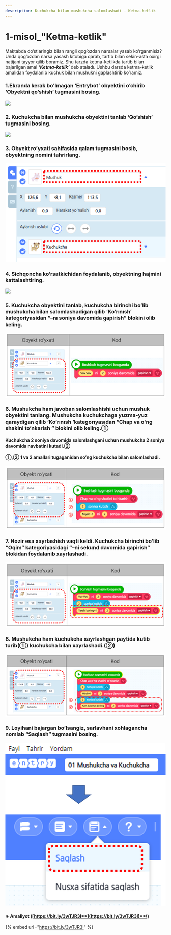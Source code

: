 ```yaml
---
description: Kuchukcha bilan mushukcha salomlashadi – Ketma-ketlik
---
```


# 1-misol\_"Ketma-ketlik"

Maktabda do’stlaringiz bilan rangli qog’ozdan narsalar yasab ko’rganmisiz? Unda qog’ozdan narsa yasash kitobiga qarab, tartib bilan sekin-asta oxirgi natijani tayyor qilib boramiz. Shu tarzda ketma-ketlikda tartib bilan bajarilgan amal _**‘Ketma-ketlik’**_ deb ataladı. Ushbu darsda ketma-ketlik amalidan foydalanib kuchuk bilan mushukni gaplashtirib ko’ramiz.

### 1.Ekranda kerak bo’lmagan ‘Entrybot’ obyektini o’chirib ‘Obyektni qo’shish’ tugmasini bosing.

![](.gitbook/assets/001_001.png)

### 2. Kuchukcha bilan mushukcha obyektini tanlab ‘Qo’shish’ tugmasini bosing.

![](.gitbook/assets/001_002.png)

### 3. Obyekt ro’yxati sahifasida qalam tugmasini bosib, obyektning nomini tahrirlang.

![](.gitbook/assets/001_003.png)

### 4. Sichqoncha ko’rsatkichidan foydalanib, obyektning hajmini kattalashtiring.

![](.gitbook/assets/001_004.png)

### 5. Kuchukcha obyektini tanlab, kuchukcha birinchi bo’lib mushukcha bilan salomlashadigan qilib ‘Ko’rınısh’ kategoriyasidan “–nı soniya davomida gapirish” blokini olib keling. 

![](.gitbook/assets/001_006.png)

### 6. Mushukcha ham javoban salomlashishi uchun mushuk obyektini tanlang. Mushukcha kuchukchaga yuzma-yuz qaraydigan qilib ‘Ko’rınısh ’kategorıyasıdan “Chap va o'ng shaklni to’nkarish ” blokini olib keling.①

#### Kuchukcha 2 soniya davomida salomlashgani uchun mushukcha 2 soniya davomida navbatini kutadi.②

#### ①,② 1 va 2 amallari tugaganidan so’ng kuchukcha bilan salomlashadi. 

![](.gitbook/assets/001_007.png)

### 7. Hozir esa xayrlashish vaqti keldi. Kuchukcha birinchi bo’lib “Oqim” kategoriyasidagi “–ni sekund davomida gapirish” blokidan foydalanib xayrlashadi.

![](.gitbook/assets/001_008.png)

### 8. Mushukcha ham kuchukcha xayrlashgan paytida kutib turib\(①\) kuchukcha bilan xayrlashadi.\(②\)

![](.gitbook/assets/001_009.png)

### 9. Loyihani bajargan bo’lsangiz, sarlavhani xohlagancha nomlab “Saqlash” tugmasini bosing.

![](.gitbook/assets/001_010.png)

####  ※ A**maliyot \(**[**https://bit.ly/3wTJR3I**](https://bit.ly/3wTJR3I)**\)**

{% embed url="https://bit.ly/3wTJR3I" %}





